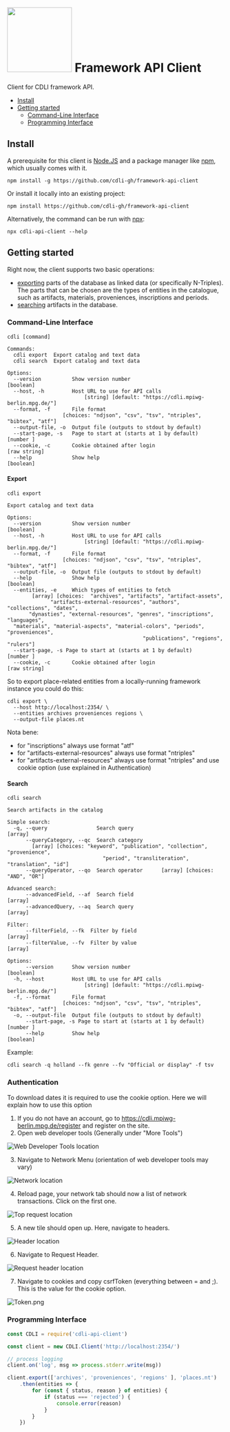 # <img width="150" src="logo.png" /> Framework API Client

Client for CDLI framework API.

  - [Install](#install)
  - [Getting started](#getting-started)
    - [Command-Line Interface](#command-line-interface)
    - [Programming Interface](#programming-interface)

## Install

A prerequisite for this client is [Node.JS](https://nodejs.org/en/) and a package
manager like [npm](https://npmjs.com), which usually comes with it.

    npm install -g https://github.com/cdli-gh/framework-api-client

Or install it locally into an existing project:

    npm install https://github.com/cdli-gh/framework-api-client

Alternatively, the command can be run with [npx](https://www.npmjs.com/package/npx):

    npx cdli-api-client --help

## Getting started

Right now, the client supports two basic operations:

  - [exporting](#export) parts of the database as linked data (or specifically
    N-Triples). The parts that can be chosen are the types of entities in the
    catalogue, such as artifacts, materials, proveniences, inscriptions and periods.
  - [searching](#search) artifacts in the database.

### Command-Line Interface

    cdli [command]
    
    Commands:
      cdli export  Export catalog and text data
      cdli search  Export catalog and text data
    
    Options:
      --version          Show version number                               [boolean]
      --host, -h         Host URL to use for API calls
                             [string] [default: "https://cdli.mpiwg-berlin.mpg.de/"]
      --format, -f       File format
                      [choices: "ndjson", "csv", "tsv", "ntriples", "bibtex", "atf"]
      --output-file, -o  Output file (outputs to stdout by default)
      --start-page, -s   Page to start at (starts at 1 by default)         [number ]
      --cookie, -c       Cookie obtained after login                    [raw string]  
      --help             Show help                                         [boolean]

#### Export

    cdli export
    
    Export catalog and text data
    
    Options:
      --version          Show version number                               [boolean]
      --host, -h         Host URL to use for API calls
                             [string] [default: "https://cdli.mpiwg-berlin.mpg.de/"]
      --format, -f       File format
                      [choices: "ndjson", "csv", "tsv", "ntriples", "bibtex", "atf"]
      --output-file, -o  Output file (outputs to stdout by default)
      --help             Show help                                         [boolean]
      --entities, -e     Which types of entities to fetch
            [array] [choices:  "archives", "artifacts", "artifact-assets",
                  "artifacts-external-resources", "authors", "collections", "dates",
           "dynasties", "external-resources", "genres", "inscriptions", "languages",
      "materials", "material-aspects", "material-colors", "periods", "proveniences",
                                                "publications", "regions", "rulers"]
      --start-page, -s Page to start at (starts at 1 by default)           [number ]
      --cookie, -c       Cookie obtained after login                    [raw string] 

So to export place-related entities from a locally-running framework instance you
could do this:

    cdli export \
      --host http://localhost:2354/ \
      --entities archives proveniences regions \
      --output-file places.nt

Nota bene:

- for "inscriptions" always use format "atf"
- for "artifacts-external-resources"  always use format "ntriples"
- for "artifacts-external-resources"  always use format "ntriples" and use cookie option (use explained in Authentication)

#### Search

    cdli search
    
    Search artifacts in the catalog
    
    Simple search:
      -q, --query                Search query                                [array]
          --queryCategory, --qc  Search category
            [array] [choices: "keyword", "publication", "collection", "provenience",
                                   "period", "transliteration", "translation", "id"]
          --queryOperator, --qo  Search operator      [array] [choices: "AND", "OR"]
    
    Advanced search:
          --advancedField, --af  Search field                                [array]
          --advancedQuery, --aq  Search query                                [array]
    
    Filter:
          --filterField, --fk  Filter by field                               [array]
          --filterValue, --fv  Filter by value                               [array]
    
    Options:
          --version      Show version number                               [boolean]
      -h, --host         Host URL to use for API calls
                             [string] [default: "https://cdli.mpiwg-berlin.mpg.de/"]
      -f, --format       File format
                      [choices: "ndjson", "csv", "tsv", "ntriples", "bibtex", "atf"]
      -o, --output-file  Output file (outputs to stdout by default)
          --start-page, -s Page to start at (starts at 1 by default)           [number ]
          --help         Show help                                         [boolean]

Example:

    cdli search -q holland --fk genre --fv "Official or display" -f tsv

### Authentication
To download dates it is required to use the cookie option. Here we will explain how to use this option
1) If you do not have an account, go to https://cdli.mpiwg-berlin.mpg.de/register and register on the site.
2) Open web developer tools (Generally under "More Tools")

![Web Developer Tools location](./resources/Web_Dev_Tools.png)

3) Navigate to Network Menu (orientation of web developer tools may vary)

![Network location](./resources/Network.png)

4) Reload page, your network tab should now a list of network transactions. Click on the first one.

![Top request location](./resources/Request.png)

5) A new tile should open up. Here, navigate to headers.

![Header location](./resources/Headers.png)

6) Navigate to Request Header.

![Request header location](./resources/Request_Header.png)

7) Navigate to cookies and copy csrfToken (everything between = and ;). This is the value for the cookie option.

![Token.png](./resources/Token.png)

### Programming Interface

```js
const CDLI = require('cdli-api-client')

const client = new CDLI.Client('http://localhost:2354/')

// process logging
client.on('log', msg => process.stderr.write(msg))

client.export(['archives', 'proveniences', 'regions' ], 'places.nt')
    .then(entities => {
        for (const { status, reason } of entities) {
            if (status === 'rejected') {
                console.error(reason)
            }
        }
    })
```
